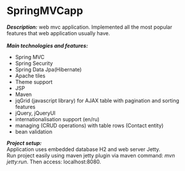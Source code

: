# SpringMVCapp
<b><i>Description:</i></b> web mvc application. Implemented all the most popular features that web application usually have.<br><br>
<b><i>Main technologies and features:</i></b><br>
<ul>
<li>Spring MVC<br></li>
<li>Spring Security<br></li>
<li>Spring Data Jpa(Hibernate)<br></li>
<li>Apache tiles<br></li>
<li>Theme support<br></li>
<li>JSP<br></li>
<li>Maven<br></li>
<li>jqGrid (javascript library) for AJAX table with pagination and sorting features<br></li>
<li>jQuery, jQueryUI<br></li>
<li>internationalisation support (en/ru)<br></li>
<li>managing (CRUD operations) with table rows (Contact entity)<br></li>
<li>bean validation<br></li>
</ul>
<b><i>Project setup:</i></b><br>
Application uses embedded database H2 and web server Jetty.<br>
Run project easily using maven jetty plugin via maven command: <i>mvn jetty:run</i>. Then access: localhost:8080.

